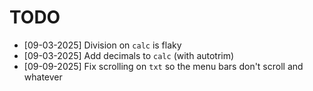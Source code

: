 # TODO

- [09-03-2025] Division on `calc` is flaky
- [09-03-2025] Add decimals to `calc` (with autotrim)
- [09-09-2025] Fix scrolling on `txt` so the menu bars don't scroll and whatever